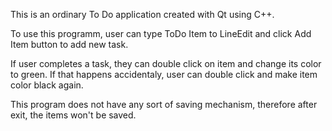 This is an ordinary To Do application created with Qt using C++.

To use this programm, user can type ToDo Item to LineEdit and click Add Item button to add new task.

If user completes a task, they can double click on item and change its color to green. If that happens accidentaly, user can double click and make item color black again.

This program does not have any sort of saving mechanism, therefore after exit, the items won't be saved.
